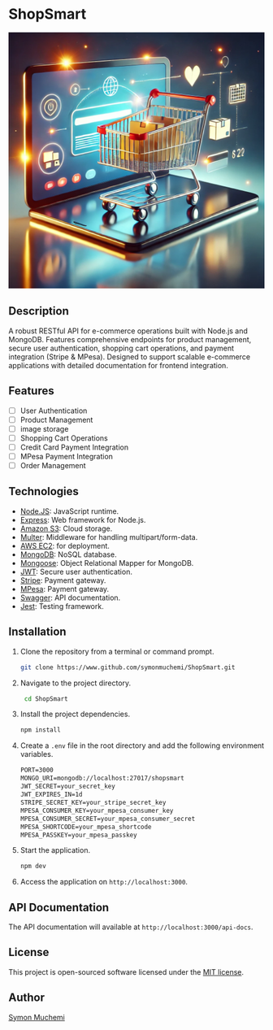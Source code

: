 # ShopSmart

![shopsmart](image.webp)

## Description

A robust RESTful API for e-commerce operations built with Node.js and MongoDB. Features comprehensive endpoints for product management, secure user authentication, shopping cart operations, and payment integration (Stripe & MPesa). Designed to support scalable e-commerce applications with detailed documentation for frontend integration.

## Features

- [ ] User Authentication
- [ ] Product Management
- [ ] image storage
- [ ] Shopping Cart Operations
- [ ] Credit Card Payment Integration
- [ ] MPesa Payment Integration
- [ ] Order Management

## Technologies

- [Node.JS](www.nodejs.org): JavaScript runtime.
- [Express](https://expressjs.com/): Web framework for Node.js.
- [Amazon S3](https://aws.amazon.com/s3/): Cloud storage.
- [Multer](https://www.npmjs.com/package/multer): Middleware for handling multipart/form-data.
- [AWS EC2](https://aws.amazon.com/ec2/): for deployment.
- [MongoDB](https://www.mongodb.com/): NoSQL database.
- [Mongoose](https://mongoosejs.com/): Object Relational Mapper for MongoDB.
- [JWT](https://jwt.io/): Secure user authentication.
- [Stripe](https://stripe.com/): Payment gateway.
- [MPesa](https://developer.safaricom.co.ke/): Payment gateway.
- [Swagger](https://swagger.io/): API documentation.
- [Jest](https://jestjs.io/): Testing framework.

## Installation

1. Clone the repository from a terminal or command prompt.

   ```bash
   git clone https://www.github.com/symonmuchemi/ShopSmart.git
   ```

2. Navigate to the project directory.

   ```bash
    cd ShopSmart
    ```

3. Install the project dependencies.

    ```bash
    npm install
    ```

4. Create a `.env` file in the root directory and add the following environment variables.

    ```env
    PORT=3000
    MONGO_URI=mongodb://localhost:27017/shopsmart
    JWT_SECRET=your_secret_key
    JWT_EXPIRES_IN=1d
    STRIPE_SECRET_KEY=your_stripe_secret_key
    MPESA_CONSUMER_KEY=your_mpesa_consumer_key
    MPESA_CONSUMER_SECRET=your_mpesa_consumer_secret
    MPESA_SHORTCODE=your_mpesa_shortcode
    MPESA_PASSKEY=your_mpesa_passkey
    ```

5. Start the application.

    ```bash
    npm dev
    ```

6. Access the application on `http://localhost:3000`.

## API Documentation

The API documentation will available at `http://localhost:3000/api-docs`.

## License

This project is open-sourced software licensed under the [MIT license](https://opensource.org/licenses/MIT).

## Author

[Symon Muchemi](https://www.github.com/symonmuchemi)
